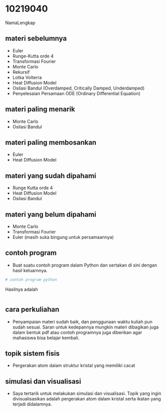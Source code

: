 # 10219040
NamaLengkap


## materi sebelumnya
+ Euler 
+ Runge-Kutta orde 4
+ Transformasi Fourier
+ Monte Carlo
+ Rekursif
+ Lotka Volterra
+ Heat Diffusion Model
+ Osilasi Bandul (Overdamped, Critically Damped, Underdamped) 
+ Penyelesaian Persamaan ODE (Ordinary Differential Equation) 



## materi paling menarik
+ Monte Carlo
+ Osilasi Bandul


## materi paling membosankan
+ Euler
+ Heat Diffusion Model


## materi yang sudah dipahami
+ Runge Kutta orde 4
+ Heat Diffusion Model
+ Osilasi Bandul


## materi yang belum dipahami
+ Monte Carlo
+ Transformasi Fourier
+ Euler (masih suka bingung untuk persamaannya) 


## contoh program
+ Buat suatu contoh program dalam Python dan sertakan di sini dengan hasil keluarnnya.

```python
# contoh program python
```

Hasilnya adalah

```
```


## cara perkuliahan
+ Penyampaian materi sudah baik, dan penggunaan waktu kuliah pun sudah sesuai. Saran untuk kedepannya mungkin materi dibagikan juga dalam bentuk pdf atau contoh programnya juga diberikan agar mahasiswa bisa belajar kembali. 


## topik sistem fisis
+ Pergerakan atom dalam struktur kristal yang memiliki cacat


## simulasi dan visualisasi
+ Saya tertarik untuk melakukan simulasi dan visualisasi. Topik yang ingin divisualisasikan adalah pergerakan atom dalam kristal serta ikatan yang terjadi didalamnya. 

